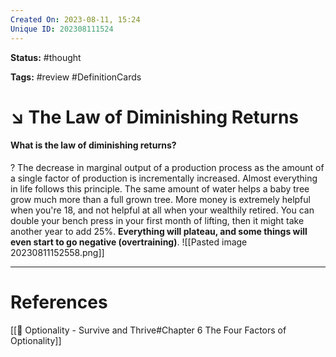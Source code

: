```yaml
---
Created On: 2023-08-11, 15:24
Unique ID: 202308111524
---
```

**Status:** #thought 

**Tags:** #review #DefinitionCards 

# ↘️ The Law of Diminishing Returns

#### What is the law of diminishing returns? 
?
The decrease in marginal output of a production process as the amount of a single factor of production is incrementally increased.
Almost everything in life follows this principle. 
The same amount of water helps a baby tree grow much more than a full grown tree.
More money is extremely helpful when you're 18, and not helpful at all when your wealthily retired. 
You can double your bench press in your first month of lifting, then it might take another year to add 25%.
**Everything will plateau, and some things will even start to go negative (overtraining)**. 
![[Pasted image 20230811152558.png]]


---
# References
[[📗 Optionality - Survive and Thrive#Chapter 6 The Four Factors of Optionality]]